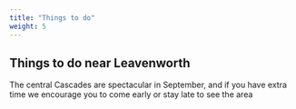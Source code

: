 ```yaml
---
title: "Things to do"
weight: 5
---
```


## Things to do near Leavenworth

The central Cascades are spectacular in September, and if you have extra time we encourage you to come early or stay late to see the area

